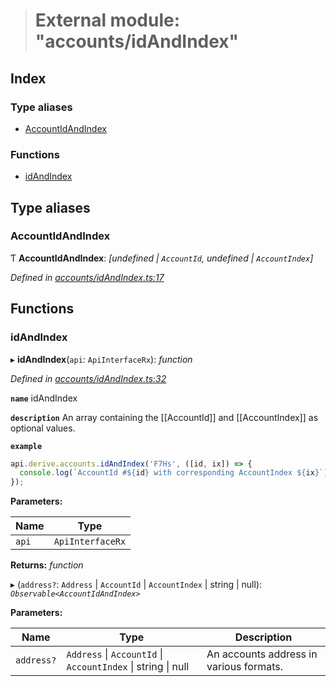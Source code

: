 > # External module: "accounts/idAndIndex"

## Index

### Type aliases

* [AccountIdAndIndex](_accounts_idandindex_.md#accountidandindex)

### Functions

* [idAndIndex](_accounts_idandindex_.md#idandindex)

## Type aliases

###  AccountIdAndIndex

Ƭ **AccountIdAndIndex**: *[undefined | `AccountId`, undefined | `AccountIndex`]*

*Defined in [accounts/idAndIndex.ts:17](https://github.com/polkadot-js/api/blob/67d6c50/packages/api-derive/src/accounts/idAndIndex.ts#L17)*

## Functions

###  idAndIndex

▸ **idAndIndex**(`api`: `ApiInterfaceRx`): *function*

*Defined in [accounts/idAndIndex.ts:32](https://github.com/polkadot-js/api/blob/67d6c50/packages/api-derive/src/accounts/idAndIndex.ts#L32)*

**`name`** idAndIndex

**`description`** An array containing the [[AccountId]] and [[AccountIndex]] as optional values.

**`example`** 
<BR>

```javascript
api.derive.accounts.idAndIndex('F7Hs', ([id, ix]) => {
  console.log(`AccountId #${id} with corresponding AccountIndex ${ix}`);
});
```

**Parameters:**

Name | Type |
------ | ------ |
`api` | `ApiInterfaceRx` |

**Returns:** *function*

▸ (`address?`: `Address` | `AccountId` | `AccountIndex` | string | null): *`Observable<AccountIdAndIndex>`*

**Parameters:**

Name | Type | Description |
------ | ------ | ------ |
`address?` | `Address` \| `AccountId` \| `AccountIndex` \| string \| null | An accounts address in various formats. |